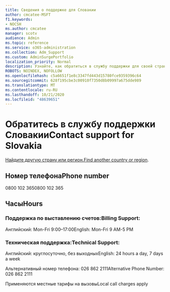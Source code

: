```yaml
---
title: Сведения о поддержке для Словакии
author: cmcatee-MSFT
f1.keywords:
- NOCSH
ms.author: cmcatee
manager: scotv
audience: Admin
ms.topic: reference
ms.service: o365-administration
ms.collection: Adm_Support
ms.custom: AdminSurgePortfolio
localization_priority: Normal
description: Узнайте, как обратиться в службу поддержки для своей страны или региона.
ROBOTS: NOINDEX, NOFOLLOW
ms.openlocfilehash: c5a6651f1e8c3347fd443d15780fce9359396c64
ms.sourcegitcommit: 628f195cbe3c00910f7350d8b09997a675dde989
ms.translationtype: MT
ms.contentlocale: ru-RU
ms.lasthandoff: 10/21/2020
ms.locfileid: "48639651"
---
```

# <a name="contact-support-for-slovakia"></a><span data-ttu-id="703ac-103">Обратитесь в службу поддержки Словакии</span><span class="sxs-lookup"><span data-stu-id="703ac-103">Contact support for Slovakia</span></span>

<span data-ttu-id="703ac-104">[Найдите другую страну или регион.](../contact-support-for-business-products.md)</span><span class="sxs-lookup"><span data-stu-id="703ac-104">[Find another country or region](../contact-support-for-business-products.md).</span></span>

## <a name="phone-number"></a><span data-ttu-id="703ac-105">Номер телефона</span><span class="sxs-lookup"><span data-stu-id="703ac-105">Phone number</span></span>
<span data-ttu-id="703ac-106">0800 102 365</span><span class="sxs-lookup"><span data-stu-id="703ac-106">0800 102 365</span></span>

## <a name="hours"></a><span data-ttu-id="703ac-107">Часы</span><span class="sxs-lookup"><span data-stu-id="703ac-107">Hours</span></span>
### <a name="billing-support"></a><span data-ttu-id="703ac-108">Поддержка по выставлению счетов:</span><span class="sxs-lookup"><span data-stu-id="703ac-108">Billing Support:</span></span>

<span data-ttu-id="703ac-109">Английский: Mon-Fri 9:00–17:00</span><span class="sxs-lookup"><span data-stu-id="703ac-109">English: Mon-Fri 9 AM-5 PM</span></span>

### <a name="technical-support"></a><span data-ttu-id="703ac-110">Техническая поддержка:</span><span class="sxs-lookup"><span data-stu-id="703ac-110">Technical Support:</span></span>

<span data-ttu-id="703ac-111">Английский: круглосуточно, без выходных</span><span class="sxs-lookup"><span data-stu-id="703ac-111">English: 24 hours a day, 7 days a week</span></span>

<span data-ttu-id="703ac-112">Альтернативный номер телефона: 026 862 2111</span><span class="sxs-lookup"><span data-stu-id="703ac-112">Alternative Phone Number: 026 862 2111</span></span>

<span data-ttu-id="703ac-113">Применяются местные тарифы на вызовы</span><span class="sxs-lookup"><span data-stu-id="703ac-113">Local call charges apply</span></span>
